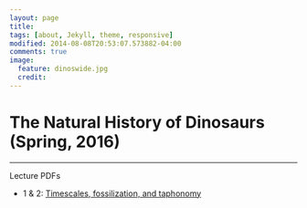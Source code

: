 ```yaml
---
layout: page
title: 
tags: [about, Jekyll, theme, responsive]
modified: 2014-08-08T20:53:07.573882-04:00
comments: true
image:
  feature: dinoswide.jpg
  credit:  
---
```

# The Natural History of Dinosaurs (Spring, 2016)

---

Lecture PDFs   

*	1 & 2: [Timescales, fossilization, and taphonomy](http://jdyeakel.github.io/slides/dinos/01_02_Intro.pdf)  
